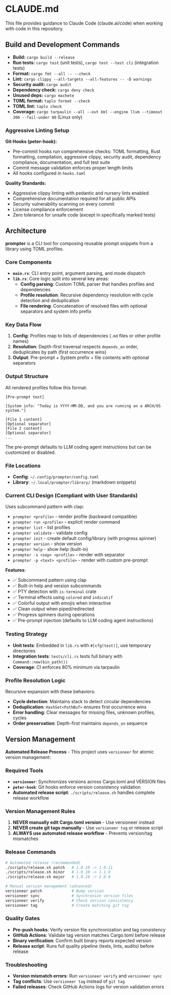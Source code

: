 # CLAUDE.md

This file provides guidance to Claude Code (claude.ai/code) when working with code in this repository.

## Build and Development Commands

- **Build:** `cargo build --release`
- **Run tests:** `cargo test` (unit tests), `cargo test --test cli` (integration tests)
- **Format:** `cargo fmt --all -- --check`
- **Lint:** `cargo clippy --all-targets --all-features -- -D warnings`
- **Security audit:** `cargo audit`
- **Dependency check:** `cargo deny check`
- **Unused deps:** `cargo machete`
- **TOML format:** `taplo format --check`
- **TOML lint:** `taplo check`
- **Coverage:** `cargo tarpaulin --all --out Xml --engine llvm --timeout 300 --fail-under 80` (Linux only)

### Aggressive Linting Setup

**Git Hooks (peter-hook):**
- Pre-commit hooks run comprehensive checks: TOML formatting, Rust formatting, compilation, aggressive clippy, security audit, dependency compliance, documentation, and full test suite
- Commit message validation enforces proper length limits
- All hooks configured in `hooks.toml`

**Quality Standards:**
- Aggressive clippy linting with pedantic and nursery lints enabled
- Comprehensive documentation required for all public APIs
- Security vulnerability scanning on every commit
- License compliance enforcement
- Zero tolerance for unsafe code (except in specifically marked tests)

## Architecture

**prompter** is a CLI tool for composing reusable prompt snippets from a library using TOML profiles.

### Core Components

- **`main.rs`**: CLI entry point, argument parsing, and mode dispatch
- **`lib.rs`**: Core logic split into several key areas:
  - **Config parsing**: Custom TOML parser that handles profiles and dependencies
  - **Profile resolution**: Recursive dependency resolution with cycle detection and deduplication
  - **File rendering**: Concatenation of resolved files with optional separators and system info prefix

### Key Data Flow

1. **Config**: Profiles map to lists of dependencies (`.md` files or other profile names)
2. **Resolution**: Depth-first traversal respects `depends_on` order, deduplicates by path (first occurrence wins)
3. **Output**: Pre-prompt + System prefix + file contents with optional separators

### Output Structure

All rendered profiles follow this format:
```
[Pre-prompt text]

[System info: "Today is YYYY-MM-DD, and you are running on a ARCH/OS system."]

[File 1 content]
[Optional separator]
[File 2 content]
[Optional separator]
...
```

The pre-prompt defaults to LLM coding agent instructions but can be customized or disabled.

### File Locations

- **Config**: `~/.config/prompter/config.toml`
- **Library**: `~/.local/prompter/library/` (markdown snippets)

### Current CLI Design (Compliant with User Standards)

Uses subcommand pattern with clap:
- `prompter <profile>` - render profile (backward compatible)
- `prompter run <profile>` - explicit render command
- `prompter list` - list profiles
- `prompter validate` - validate config
- `prompter init` - create default config/library (with progress spinner)
- `prompter version` - show version
- `prompter help` - show help (built-in)
- `prompter -s <sep> <profile>` - render with separator
- `prompter -p <text> <profile>` - render with custom pre-prompt

**Features**:
- ✅ Subcommand pattern using clap
- ✅ Built-in help and version subcommands
- ✅ PTY detection with `is-terminal` crate
- ✅ Terminal effects using `colored` and `indicatif`
- ✅ Colorful output with emojis when interactive
- ✅ Clean output when piped/redirected
- ✅ Progress spinners during operations
- ✅ Pre-prompt injection (defaults to LLM coding agent instructions)

### Testing Strategy

- **Unit tests**: Embedded in `lib.rs` with `#[cfg(test)]`, use temporary directories
- **Integration tests**: `tests/cli.rs` tests full binary with `Command::new(bin_path())`
- **Coverage**: CI enforces 80% minimum via tarpaulin

### Profile Resolution Logic

Recursive expansion with these behaviors:
- **Cycle detection**: Maintains stack to detect circular dependencies
- **Deduplication**: `HashSet<PathBuf>` ensures first occurrence wins
- **Error handling**: Clear messages for missing files, unknown profiles, cycles
- **Order preservation**: Depth-first maintains `depends_on` sequence

## Version Management

**Automated Release Process** - This project uses `versioneer` for atomic version management:

### Required Tools
- **`versioneer`**: Synchronizes versions across Cargo.toml and VERSION files
- **`peter-hook`**: Git hooks enforce version consistency validation
- **Automated release script**: `./scripts/release.sh` handles complete release workflow

### Version Management Rules
1. **NEVER manually edit Cargo.toml version** - Use versioneer instead
2. **NEVER create git tags manually** - Use `versioneer tag` or release script
3. **ALWAYS use automated release workflow** - Prevents version/tag mismatches

### Release Commands
```bash
# Automated release (recommended)
./scripts/release.sh patch   # 1.0.10 -> 1.0.11
./scripts/release.sh minor   # 1.0.10 -> 1.1.0
./scripts/release.sh major   # 1.0.10 -> 2.0.0

# Manual version management (advanced)
versioneer patch             # Bump version
versioneer sync              # Synchronize version files
versioneer verify            # Check version consistency
versioneer tag               # Create matching git tag
```

### Quality Gates
- **Pre-push hooks**: Verify version file synchronization and tag consistency
- **GitHub Actions**: Validate tag version matches Cargo.toml before release
- **Binary verification**: Confirm built binary reports expected version
- **Release script**: Runs full quality pipeline (tests, lints, audits) before release

### Troubleshooting
- **Version mismatch errors**: Run `versioneer verify` and `versioneer sync`
- **Tag conflicts**: Use `versioneer tag` instead of `git tag`
- **Failed releases**: Check GitHub Actions logs for version validation errors